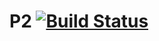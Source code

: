 
# P2 [![Build Status](https://travis-ci.com/KROSF/POO.svg?token=zVqCJjANzyzv4vjnQQ4m&branch=P2)](https://travis-ci.com/KROSF/POO)
